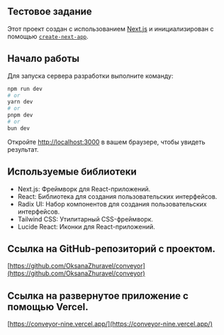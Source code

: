 ## Тестовое задание

Этот проект создан с использованием [Next.js](https://nextjs.org) и инициализирован с помощью [`create-next-app`](https://nextjs.org/docs/app/api-reference/cli/create-next-app).

## Начало работы

Для запуска сервера разработки выполните команду:

```bash
npm run dev
# or
yarn dev
# or
pnpm dev
# or
bun dev
```

Откройте [http://localhost:3000](http://localhost:3000) в вашем браузере, чтобы увидеть результат.

## Используемые библиотеки

- Next.js: Фреймворк для React-приложений.
- React: Библиотека для создания пользовательских интерфейсов.
- Radix UI: Набор компонентов для создания пользовательских интерфейсов.
- Tailwind CSS: Утилитарный CSS-фреймворк.
- Lucide React: Иконки для React-приложений.

## Ссылка на GitHub-репозиторий с проектом.

[https://github.com/OksanaZhuravel/conveyor](https://github.com/OksanaZhuravel/conveyor)

## Ссылка на развернутое приложение с помощью Vercel.

[https://conveyor-nine.vercel.app/](https://conveyor-nine.vercel.app/)
